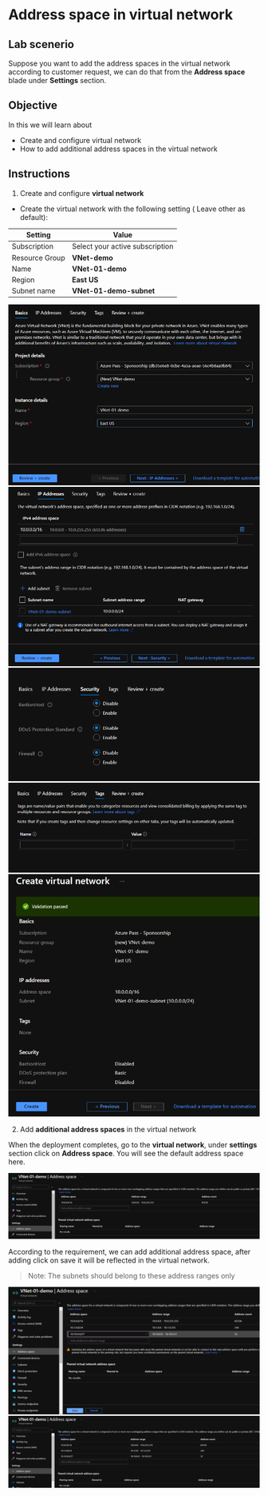# Address space in virtual network

## Lab scenerio

Suppose you want to add the address spaces in the virtual network according to customer request, we can do that from the **Address space** blade under **Settings** section.

## Objective

In this we will learn about 
- Create and configure virtual network
- How to add additional address spaces in the virtual network

## Instructions

1. Create and configure **virtual network**

- Create the virtual network with the following setting ( Leave other as default):

| Setting | Value |
| -- | -- |
| Subscription | Select your active subscription |
| Resource Group | **VNet-demo** |
| Name | **VNet-01-demo** |
| Region | **East US** |
| Subnet name | **VNet-01-demo-subnet** |

<img src="Images/Virtual Network/Creating VNet basic.png"> 

<img src="Images/Virtual Network/Creating VNet ip address.png"> 

<img src="Images/Virtual Network/Creating VNet security.png"> 

<img src="Images/Virtual Network/Creating VNet tags.png"> 

<img src="Images/Virtual Network/Creating VNet final validation.png"> 


2. Add **additional address spaces** in the virtual network

When the deployment completes, go to the **virtual network**, under **settings** section click on **Address space**. You will see the default address space here.

<img src="Images/Virtual Network/VNet address spaces.png"> 

According to the requirement, we can add additional address space, after adding click on save it will be reflected in the virtual network.

>Note: The subnets should belong to these address ranges only

<img src="Images/Virtual Network/VNet additional address spaces.png"> 

<img src="Images/Virtual Network/VNet address spaces done.png"> 
 
